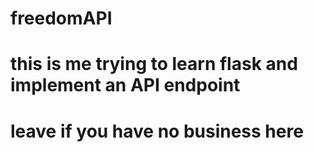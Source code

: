 # freedomAPI


# this is me trying to learn flask and implement an API endpoint

# leave if you have no business here
